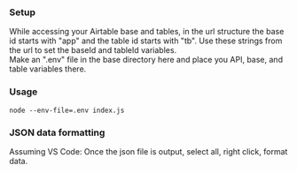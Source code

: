 ### Setup
While accessing your Airtable base and tables, in the url structure the base id starts with "app" and the table id starts with "tb". Use these strings from the url to set the baseId and tableId variables.  
Make an ".env" file in the base directory here and place you API, base, and table variables there.
### Usage  
```node --env-file=.env index.js```
### JSON data formatting
Assuming VS Code: Once the json file is output, select all, right click, format data. 
